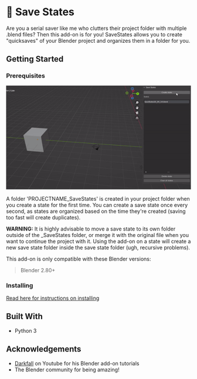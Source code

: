 # :floppy_disk: Save States
Are you a serial saver like me who clutters their project folder with multiple .blend files? Then this add-on is for you! SaveStates allows you to create "quicksaves" of your Blender project and organizes them in a folder for you.

## Getting Started

### Prerequisites
![](SAVE-DEMO.gif)

A folder 'PROJECTNAME_SaveStates' is created in your project folder when you create a state for the first time. You can create a save state once every second, as states are organized based on the time they're created (saving too fast will create duplicates). 

**WARNING:** It is highly advisable to move a save state to its own folder outside of the _SaveStates folder, or merge it with the original file when you want to continue the project with it. Using the add-on on a state will create a new save state folder inside the save state folder (ugh, recursive problems).

This add-on is only compatible with these Blender versions:
> Blender 2.80+

### Installing
[Read here for instructions on installing](https://docs.blender.org/manual/en/latest/editors/preferences/addons.html)

## Built With
- Python 3

## Acknowledgements
- [Darkfall](https://www.youtube.com/@DarkfallBlender) on Youtube for his Blender add-on tutorials
- The Blender community for being amazing!
